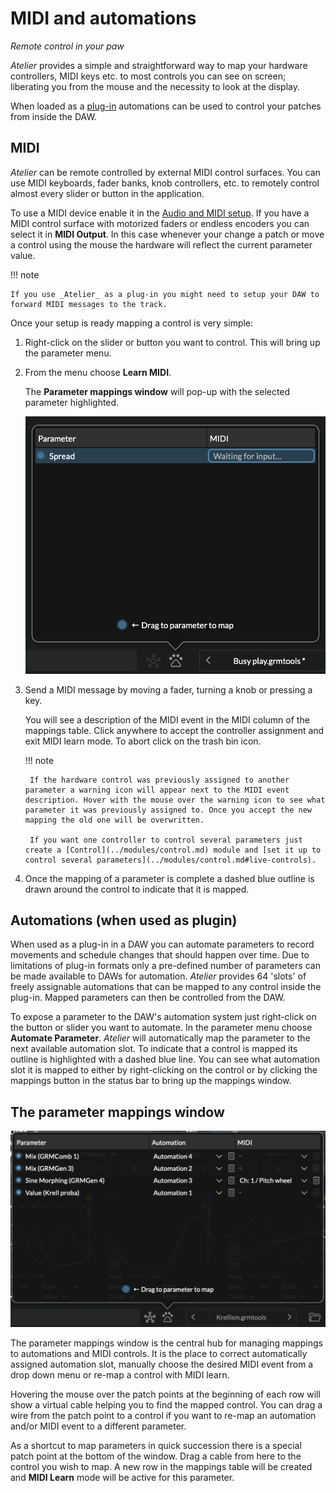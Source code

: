 # MIDI and automations

_Remote control in your paw_

_Atelier_ provides a simple and straightforward way to map your hardware controllers, MIDI keys etc. to most controls you can see on screen; liberating you from the mouse and the necessity to look at the display.

When loaded as a [plug-in](../atelier/getting-started.md#use-as-a-plugin) automations can be used to control your patches from inside the DAW.

## MIDI

_Atelier_ can be remote controlled by external MIDI control surfaces. You can use MIDI keyboards, fader banks, knob controllers, etc. to remotely control almost every slider or button in the application.

To use a MIDI device enable it in the [Audio and MIDI setup](../atelier/getting-started.md#application-audio-midi-setup). If you have a MIDI control surface with motorized faders or endless encoders you can select it in **MIDI Output**. In this case whenever your change a patch or move a control using the mouse the hardware will reflect the current parameter value.

!!! note

    If you use _Atelier_ as a plug-in you might need to setup your DAW to forward MIDI messages to the track.

Once your setup is ready mapping a control is very simple:

1. Right-click on the slider or button you want to control. This will bring up the parameter menu.

2. From the menu choose **Learn MIDI**.

     The **Parameter mappings window** will pop-up with the selected parameter highlighted.

    ![Parameter mappings window waiting for MIDI input](../assets/images/atelier/midi-and-automation/midi-learn-waiting.png)

3. Send a MIDI message by moving a fader, turning a knob or pressing a key.

    You will see a description of the MIDI event in the MIDI column of the mappings table. Click anywhere to accept the controller assignment and exit MIDI learn mode. To abort click on the trash bin icon.

    !!! note
   
        If the hardware control was previously assigned to another parameter a warning icon will appear next to the MIDI event description. Hover with the mouse over the warning icon to see what parameter it was previously assigned to. Once you accept the new mapping the old one will be overwritten.

        If you want one controller to control several parameters just create a [Control](../modules/control.md) module and [set it up to control several parameters](../modules/control.md#live-controls).

4. Once the mapping of a parameter is complete a dashed blue outline is drawn around the control to indicate that it is mapped.

<!-- Add a note about classic MIDI note for playing Gen etc. not being supported (yet)? -->

## Automations (when used as plugin)

When used as a plug-in in a DAW you can automate parameters to record movements and schedule changes that should happen over time. Due to limitations of plug-in formats only a pre-defined number of parameters can be made available to DAWs for automation. _Atelier_ provides 64 'slots' of freely assignable automations that can be mapped to any control inside the plug-in. Mapped parameters can then be controlled from the DAW.

To expose a parameter to the DAW's automation system just right-click on the button or slider you want to automate. In the parameter menu choose **Automate Parameter**. _Atelier_ will automatically map the parameter to the next available automation slot. To indicate that a control is mapped its outline is highlighted with a dashed blue line. You can see what automation slot it is mapped to either by right-clicking on the control or by clicking the mappings button in the status bar to bring up the mappings window.

## The parameter mappings window

![Screenshot of the parameter mappings window with some parameters mapped to automations and MIDI controls](../assets/images/atelier/midi-and-automation/midi-automations-parameter-mappings-window.png)

The parameter mappings window is the central hub for managing mappings to automations and MIDI controls. It is the place to correct automatically assigned automation slot, manually choose the desired MIDI event from a drop down menu or re-map a control with MIDI learn.

Hovering the mouse over the patch points at the beginning of each row will show a virtual cable helping you to find the mapped control. You can drag a wire from the patch point to a control if you want to re-map an automation and/or MIDI event to a different parameter.

As a shortcut to map parameters in quick succession there is a special patch point at the bottom of the window. Drag a cable from here to the control you wish to map. A new row in the mappings table will be created and **MIDI Learn** mode will be active for this parameter.
